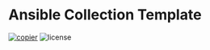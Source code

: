 # Ansible Collection Template

[![copier](https://img.shields.io/endpoint?url=https://raw.githubusercontent.com/copier-org/copier/master/img/badge/badge-grayscale-inverted-border-orange.json)](https://github.com/copier-org/copier)
![license](https://img.shields.io/github/license/pa-decarvalho/ansible-collection-template)
